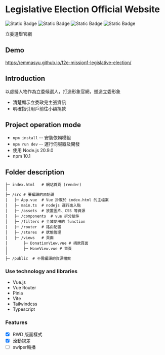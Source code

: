 # Legislative Election Official Website

![Static Badge](https://img.shields.io/badge/Vue-3.3.4-green?style=social&logo=vuedotjs&logoColor=%234FC08D) ![Static Badge](https://img.shields.io/badge/Vite-4.4.11-%23646CFF?style=social&logo=vite&logoColor=%23646CFF) ![Static Badge](https://img.shields.io/badge/npm-10.1-%23CB3837?style=social&logo=npm&logoColor=%23CB3837) ![Static Badge](https://img.shields.io/badge/node%2Cjs-20.9-%23339933?style=social&logo=node.js&logoColor=%23339933)

立委選舉官網

## Demo

https://emmasyu.github.io/f2e-mission1-legislative-election/

## Introduction

以虛擬人物作為立委候選人，打造形象官網，塑造立委形象

- 清楚顯示立委政見主張資訊
- 明確指引用戶前往小額捐款

## Project operation mode

- `npm install` -- 安裝依賴模組
- `npm run dev` -- 運行伺服器及開發
- 使用 Node.js 20.9.0
- npm 10.1

## Folder description

```
├─ index.html	# 網站首頁 (render)
│
├─ /src # 要編譯的原始碼
│	├─ App.vue	# Vue 掛載於 index.html 的主檔案
│	├─ main.ts	# nodejs 運行進入點
│	├─ /assets	# 放置圖片、CSS 等資源
│	├─ /components	# vue 拆分組件
│	├─ /filters	# 全域使用的 function
│	├─ /router	# 路由配置
│	├─ /stores	# 狀態管理
│	├─ /views	# 頁面
│		├─ DonationView.vue	# 捐款頁面
│		├─ HoneView.vue	# 首頁
│
├─ /public	# 不需編譯的資源檔案

```

### Use technology and libraries

- Vue.js
- Vue Router
- Pinia
- Vite
- Tailwindcss
- Typescript

### Features

- [x] RWD 版面樣式
- [x] 滾動視差
- [ ] swiper輪播
